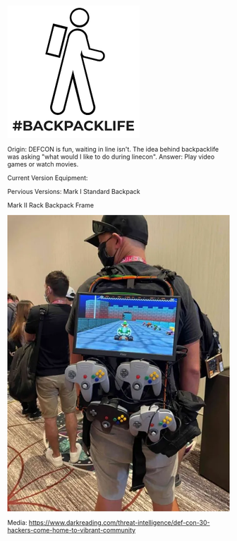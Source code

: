 ![bpl-logo](https://github.com/b6lindsley/backpacklife/blob/main/bpl-logo-git.png)

Origin:
DEFCON is fun, waiting in line isn't. The idea behind backpacklife was asking "what would I like to do during linecon". Answer: Play video games or watch movies.  


Current Version Equipment:

Pervious Versions:
Mark I
Standard Backpack




Mark II
Rack Backpack Frame


![markII](https://github.com/b6lindsley/backpacklife/blob/main/brad_lindsley_line_con_bag.jpg)

Media:
https://www.darkreading.com/threat-intelligence/def-con-30-hackers-come-home-to-vibrant-community
